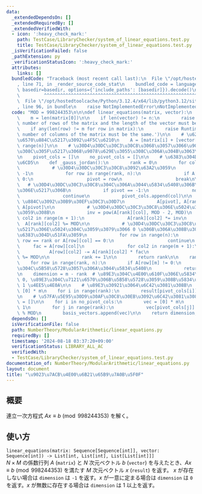 ```yaml
---
data:
  _extendedDependsOn: []
  _extendedRequiredBy: []
  _extendedVerifiedWith:
  - icon: ':heavy_check_mark:'
    path: TestCase/LibraryChecker/system_of_linear_equations.test.py
    title: TestCase/LibraryChecker/system_of_linear_equations.test.py
  _isVerificationFailed: false
  _pathExtension: py
  _verificationStatusIcon: ':heavy_check_mark:'
  attributes:
    links: []
  bundledCode: "Traceback (most recent call last):\n  File \"/opt/hostedtoolcache/Python/3.12.4/x64/lib/python3.12/site-packages/onlinejudge_verify/documentation/build.py\"\
    , line 71, in _render_source_code_stat\n    bundled_code = language.bundle(stat.path,\
    \ basedir=basedir, options={'include_paths': [basedir]}).decode()\n          \
    \         ^^^^^^^^^^^^^^^^^^^^^^^^^^^^^^^^^^^^^^^^^^^^^^^^^^^^^^^^^^^^^^^^^^^^^^^^^^^^^^^^^\n\
    \  File \"/opt/hostedtoolcache/Python/3.12.4/x64/lib/python3.12/site-packages/onlinejudge_verify/languages/python.py\"\
    , line 96, in bundle\n    raise NotImplementedError\nNotImplementedError\n"
  code: "MOD = 998244353\n\n\ndef linear_equations(matrix, vector):\n    n = len(matrix)\n\
    \    m = len(matrix[0])\n\n    if len(vector) != n:\n        raise RuntimeError('The\
    \ number of rows of the matrix and the length of the vector must be the same.')\n\
    \    if any(len(row) != m for row in matrix):\n        raise RuntimeError('The\
    \ number of columns of the matrix must be the same.')\n\n    # \u62E1\u5927\u4FC2\
    \u6570\u884C\u5217\u3092\u4F5C\u6210\n    A = [matrix[i] + [vector[i]] for i in\
    \ range(n)]\n\n    # \u30D4\u30DC\u30C3\u30C8\u3068\u3057\u3066\u9078\u629E\u3055\
    \u308C\u305F\u5217\u3068\u9078\u629E\u3055\u308C\u306A\u304B\u3063\u305F\u5217\
    \n    pivot_cols = []\n    no_pivot_cols = []\n\n    # \u6383\u304D\u51FA\u3057\
    \u6CD5\n    def _gauss_jordan():\n        rank = 0\n        for col in range(m):\n\
    \            # \u30D4\u30DC\u30C3\u30C8\u3092\u63A2\u3059\n            pivot =\
    \ -1\n            for row in range(rank, n):\n                if A[row][col] !=\
    \ 0:\n                    pivot = row\n                    break\n\n         \
    \   # \u30D4\u30DC\u30C3\u30C8\u304C\u306A\u3044\u5834\u5408\u306B\u306F\u6B21\
    \u306E\u5217\u306B\n            if pivot == -1:\n                no_pivot_cols.append(col)\n\
    \                continue\n            pivot_cols.append(col)\n\n            #\
    \ \u884C\u3092\u30B9\u30EF\u30C3\u30D7\n            A[pivot], A[rank] = A[rank],\
    \ A[pivot]\n\n            # \u30D4\u30DC\u30C3\u30C8\u306E\u5024\u3092 1 \u306B\
    \u3059\u308B\n            inv = pow(A[rank][col], MOD - 2, MOD)\n            for\
    \ col2 in range(m + 1):\n                A[rank][col2] *= inv\n              \
    \  A[rank][col2] %= MOD\n\n            # \u30D4\u30DC\u30C3\u30C8\u306E\u3042\u308B\
    \u5217\u306E\u5024\u304C\u3059\u3079\u3066 0 \u306B\u306A\u308B\u3088\u3046\u306B\
    \u6383\u304D\u51FA\u3059\n            for row in range(n):\n                if\
    \ row == rank or A[row][col] == 0:\n                    continue\n           \
    \     fac = A[row][col]\n                for col2 in range(m + 1):\n         \
    \           A[row][col2] -= A[rank][col2] * fac\n                    A[row][col2]\
    \ %= MOD\n\n            rank += 1\n\n        return rank\n\n    rank = _gauss_jordan()\n\
    \    for row in range(rank, n):\n        if A[row][m] != 0:\n            # \u89E3\
    \u304C\u5B58\u5728\u3057\u306A\u3044\u5834\u5408\n            return -1, [], []\n\
    \n    dimension = m - rank  # \u89E3\u304C\u4E00\u610F\u306E\u5834\u5408\u306F\
    \ 0, \u89E3\u304C\u7121\u6570\u306B\u5B58\u5728\u3059\u308B\u5834\u5408\u306F\
    \ 1 \u4EE5\u4E0A\n\n    # \u89E3\u30921\u3064\u6C42\u3081\u308B\n    result =\
    \ [0] * m\n    for i in range(rank):\n        result[pivot_cols[i]] = A[i][m]\n\
    \n    # \u57FA\u5E95\u30D9\u30AF\u30C8\u30EB\u3092\u6C42\u3081\u308B\n    basis_vectors\
    \ = []\n\n    for i in no_pivot_cols:\n        vec = [0] * m\n        vec[i] =\
    \ 1\n        for j in range(rank):\n            vec[pivot_cols[j]] = -A[j][i]\
    \ % MOD\n        basis_vectors.append(vec)\n\n    return dimension, result, basis_vectors\n"
  dependsOn: []
  isVerificationFile: false
  path: NumberTheory/ModularArithmetic/linear_equations.py
  requiredBy: []
  timestamp: '2024-08-18 03:37:20+09:00'
  verificationStatus: LIBRARY_ALL_AC
  verifiedWith:
  - TestCase/LibraryChecker/system_of_linear_equations.test.py
documentation_of: NumberTheory/ModularArithmetic/linear_equations.py
layout: document
title: "\u9023\u7ACB\u4E00\u6B21\u65B9\u7A0B\u5F0F"
---
```


## 概要
連立一次方程式 $Ax \equiv b \pmod{998244353}$ を解く。

## 使い方
`linear_equations(matrix: Sequence[Sequence[int]], vector: Sequence[int]) -> List[int, List[int], List[List[int]]]`  
$N \times M$ の係数行列 $A$ (`matrix`) と $N$ 次元ベクトル $b$ (`vector`) を与えたとき、$Ax \equiv b \pmod{998244353}$ を満たす $M$ 次元ベクトル $x$ (`result`) を返す。
$x$ が存在しない場合は `dimension` は `-1` を返す。$x$ が一意に定まる場合は `dimension` は `0` を返す。$x$ が無数に存在する場合は `dimension` は 1 以上を返す。

